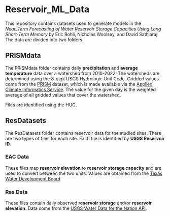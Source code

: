 # Reservoir_ML_Data

This repository contains datasets used to generate models in the *Near_Term Forecasting of Water Reservoir Storage Capacities Using Long Short-Term Memory* by Eric Rohli, Nicholas Woolsey, and David Sathiaraj. The data are divided into two folders.

## PRISMdata

The PRISMdata folder contains daily **precipitation** and **average temperature** data over a watershed from 2010-2022. The watersheds are determined using the 8-digit USGS Hydrologic Unit Code. Gridded values come from the [PRISM](https://prism.oregonstate.edu/) dataset, which is made available via the [Applied Climate Informatics Service](https://builder.rcc-acis.org/). The value for the given day is the weighted average of all gridded values that cover the watershed.

Files are identified using the HUC.

## ResDatasets

The ResDatasets folder contains reservoir data for the studied sites. There are two types of files for each site. Each file is identified by **USGS Reservoir ID**.

### EAC Data

These files map **reservoir elevation** to **reservoir storage capacity** and are used to convert between the two units. Values are obtained from the [Texas Water Development Board](https://www.waterdatafortexas.org/reservoirs/statewide)

### Res Data

These files contain daily observed **reservoir storage** and/or **reservoir elevation**. Data come from the [USGS Water Data for the Nation API](https://waterdata.usgs.gov/nwis/uv).